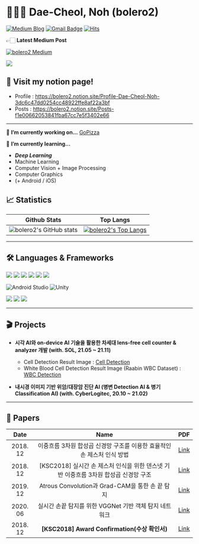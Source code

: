 # 🙋🏻‍♂️ Dae-Cheol, Noh (bolero2)

[![Medium Blog](https://img.shields.io/badge/Medium-12100E?style=for-the-badge&logo=medium&logoColor=white&link=https://bolero2.medium.com)]({https://bolero2.medium.com}) [![Gmail Badge](https://img.shields.io/badge/Gmail-d14836?style=flat-square&logo=Gmail&logoColor=white&link=mailto:sheocjf1025@gmail.com)](mailto:sheocjf1025@gmail.com) [![Hits](https://hits.seeyoufarm.com/api/count/incr/badge.svg?url=https%3A%2F%2Fgithub.com%2Fbolero2%2Fhit-counter&count_bg=%2379C83D&title_bg=%23555555&icon=&icon_color=%23E7E7E7&title=hits&edge_flat=false)](https://hits.seeyoufarm.com)

👉🏻 **Latest Medium Post**  

[![bolero2 Medium](https://github-readme-medium.vercel.app/?username=bolero2)](https://medium.com/@bolero2)

<a href="https://bolero2.notion.site/Posts-f1e00662053841fba67cc7e5f3402e66"><img src="https://img.shields.io/badge/Notion-000000?style=flat-square&logo=Notion&logoColor=Black"/></a> 

## 🚀 Visit my notion page!
* Profile : https://bolero2.notion.site/Profile-Dae-Cheol-Noh-3dc6c47dd0254cc48922ffe8af22a3bf
* Posts   : https://bolero2.notion.site/Posts-f1e00662053841fba67cc7e5f3402e66

-----

🔭 **I’m currently working on...**  [GoPizza](https://gopizza.kr)  

🌱 **I’m currently learning...**  
  - _**Deep Learning**_  
  - Machine Learning  
  - Computer Vision + Image Processing  
  - Computer Graphics  
  - (+ Android / iOS)  

## 📈 Statistics

|**Github Stats**|**Top Langs**|
|:-----:|:-----:|
|![bolero2's GitHub stats](https://github-readme-stats.vercel.app/api?username=bolero2&count_private=true&include_all_commits=true&show_icons=true&theme=cobalt)|[![bolero2's Top Langs](https://github-readme-stats.vercel.app/api/top-langs/?username=bolero2&layout=compact&langs_count=10&)](https://github.com/anuraghazra/github-readme-stats)|

-----

## 🛠 Languages & Frameworks
<img src="https://img.shields.io/badge/c-A8B9CC?style=for-the-badge&logo=c&logoColor=white"> <img src="https://img.shields.io/badge/c++-00599C?style=for-the-badge&logo=c++&logoColor=white"> <img src="https://img.shields.io/badge/python-3776AB?style=for-the-badge&logo=python&logoColor=white"> <img src="https://img.shields.io/badge/java-007396?style=for-the-badge&logo=java&logoColor=white"> <img src="https://img.shields.io/badge/C Sharp-239120?style=for-the-badge&logo=C Sharp&logoColor=white"> <img src="https://img.shields.io/badge/AssemblyScript-007AAC?style=for-the-badge&logo=AssemblyScript&logoColor=white"> 

![Android Studio](https://img.shields.io/badge/Android%20Studio-3DDC84.svg?style=for-the-badge&logo=android-studio&logoColor=white) ![Unity](https://img.shields.io/badge/unity-%23000000.svg?style=for-the-badge&logo=unity&logoColor=white)

<img src="https://img.shields.io/badge/pytorch-EE4C2C?style=for-the-badge&logo=pytorch&logoColor=white"> <img src="https://img.shields.io/badge/tensorflow-FF6F00?style=for-the-badge&logo=tensorflow&logoColor=white"> <img src="https://img.shields.io/badge/mxnet-3B86BF?style=for-the-badge&logo=mxnet&logoColor=white">

-----

## 🎬 Projects
* **시각 AI와 on-device AI 기술을 활용한 차세대 lens-free cell counter & analyzer 개발 (with. SOL, 21.05 ~ 21.11)**  
  - Cell Detection Result Image : [Cell Detection](https://github.com/bolero2/bolero2/blob/main/images/cellcounter-1.jpg)  
  - White Blood Cell Detection Result Image (Raabin WBC Dataset) : [WBC Detection](https://github.com/bolero2/bolero2/blob/main/images/wbc-1.jpg)  

* **내시경 이미지 기반 위암/대장암 진단 AI (병변 Detection AI & 병기 Classification AI) (with. CyberLogitec, 20.10 ~ 21.02)**

-----

## 📖 Papers

|Date|Name|PDF|  
|:-----------:|:-----------:|:-----------:|  
|2018. 12|이중흐름 3차원 합성곱 신경망 구조를 이용한 효율적인 손 제스처 인식 방법|[Link](https://github.com/bolero2/bolero2/blob/main/papers/%5B2018.12%5D%20이중흐름%203차원%20합성곱%20신경망%20구조를%20이용한%20효율적인%20손%20제스처%20인식%20방법.pdf)|  
|2018. 12|[KSC2018] 실시간 손 제스처 인식을 위한 덴스넷 기반 이중흐름 3차원 합성곱 신경망 구조|[Link](https://github.com/bolero2/bolero2/blob/main/papers/%5BKSC2018%5D%20실시간%20손%20제스처%20인식을%20위한%20덴스넷%20기반%20이중흐름%203차원%20합성곱%20신경망%20구조.pdf)|  
|2019. 12|Atrous Convolution과 Grad-CAM을 통한 손 끝 탐지|[Link](https://github.com/bolero2/bolero2/blob/main/papers/%5B2019.12%5D%20Atrous%20Convolution과%20Grad-CAM을%20통한%20손%20끝%20탐지.pdf)|  
|2020. 06|실시간 손끝 탐지를 위한 VGGNet 기반 객체 탐지 네트워크|[Link](https://github.com/bolero2/bolero2/blob/main/papers/%5B2020.06%5D%20실시간%20손끝%20탐지를%20위한%20VGGNet%20기반%20객체%20탐지%20네트워크.pdf)|
|2018. 12|**[KSC2018] Award Confirmation(수상 확인서)**|[Link](https://github.com/bolero2/bolero2/blob/main/papers/Award_confirmation_KSC2018_20190215.pdf)|  

